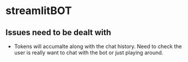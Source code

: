 # streamlitBOT

## Issues need to be dealt with
* Tokens will accumalte along with the chat history. Need to check the user is really want to chat with the bot or just playing around.
